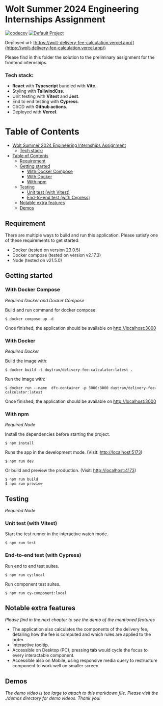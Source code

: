 # Wolt Summer 2024 Engineering Internships Assignment

[![codecov](https://codecov.io/gh/Anh-Duy-Tran/wolt-delivery-fee-calculation/graph/badge.svg?token=CJQV0NZ99N)](https://codecov.io/gh/Anh-Duy-Tran/wolt-delivery-fee-calculation) [![Default Project](https://img.shields.io/endpoint?url=https://cloud.cypress.io/badge/simple/jsr1iq&style=flat&logo=cypress)](https://cloud.cypress.io/projects/jsr1iq/runs)

Deployed url: [https://wolt-delivery-fee-calculation.vercel.app/](https://wolt-delivery-fee-calculation.vercel.app/)

Please find in this folder the solution to the preliminary assignment for the frontend internships.

### Tech stack:

- **React** with **Typescript** bundled with **Vite**.
- Styling with **TailwindCss**.
- Unit testing with **Vitest** and **Jest**.
- End to end testing with **Cypress**.
- CI/CD with **Github actions**.
- Deployed with **Vercel**.

# Table of Contents

- [Wolt Summer 2024 Engineering Internships Assignment](#wolt-summer-2024-engineering-internships-assignment)
  - [Tech stack:](#tech-stack)
- [Table of Contents](#table-of-contents)
  - [Requirement](#requirement)
  - [Getting started](#getting-started)
    - [With Docker Compose](#with-docker-compose)
    - [With Docker](#with-docker)
    - [With npm](#with-npm)
  - [Testing](#testing)
    - [Unit test (with Vitest)](#unit-test-with-vitest)
    - [End-to-end test (with Cypress)](#end-to-end-test-with-cypress)
  - [Notable extra features](#notable-extra-features)
  - [Demos](#demos)

## Requirement

There are multiple ways to build and run this application. Please satisfy one of these requirements to get started:

- Docker (tested on version 23.0.5)
- Docker compose (tested on version v2.17.3)
- Node (tested on v21.5.0)

## Getting started

### With Docker Compose

<i>Required Docker and Docker Compose</i>

Build and run command for docker compose:

```
$ docker compose up -d
```

Once finished, the application should be available on [http://localhost:3000](http://localhost:3000)

### With Docker

<i>Required Docker</i>

Build the image with:

```
$ docker build -t duytran/delivery-fee-calculator:latest .
```

Run the image with:

```
$ docker run --name  dfc-container -p 3000:3000 duytran/delivery-fee-calculator:latest
```

Once finished, the application should be available on [http://localhost:3000](http://localhost:3000)

### With npm

<i>Required Node</i>

Install the dependencies before starting the project.

```
$ npm install
```

Runs the app in the development mode. (Visit: [http://localhost:5173](http://localhost:5173))

```
$ npm run dev
```

Or build and preview the production. (Visit: [http://localhost:4173](http://localhost:4173))

```
$ npm run build
$ npm run preview
```

## Testing

<i>Required Node</i>

### Unit test (with Vitest)

Start the test runner in the interactive watch mode.

```
$ npm run test
```

### End-to-end test (with Cypress)

Run end to end test suites.

```
$ npm run cy:local
```

Run component test suites.

```
$ npm run cy-component:local
```

## Notable extra features

<i>Please find in the next chapter to see the demo of the mentioned features</i>

- The application also calculates the components of the delivery fee, detailing how the fee is computed and which rules are applied to the order.
- Interactive tooltip.
- Accessible on Desktop (PC), pressing **tab** would cycle the focus to every interactable component.
- Accessible also on Mobile, using responsive media query to restructure component to work well on smaller screen.

## Demos

<i>The demo video is too large to attach to this markdown file. Please visit the ./demos directory for demo videos. Thank you!</i>
